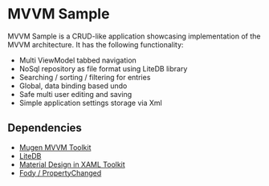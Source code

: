 # MVVM Sample

MVVM Sample is a CRUD-like application showcasing implementation of the MVVM architecture. 
It has the following functionality:
* Multi ViewModel tabbed navigation
* NoSql repository as file format using LiteDB library
* Searching / sorting / filtering for entries
* Global, data binding based undo
* Safe multi user editing and saving
* Simple application settings storage via Xml

## Dependencies

* [Mugen MVVM Toolkit](https://github.com/MugenMvvmToolkit/MugenMvvmToolkit)
* [LiteDB](https://github.com/mbdavid/LiteDB)
* [Material Design in XAML Toolkit](https://github.com/ButchersBoy/MaterialDesignInXamlToolkit)
* [Fody / PropertyChanged](https://github.com/Fody/PropertyChanged)
